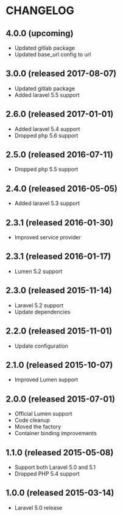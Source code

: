 # CHANGELOG

## 4.0.0 (upcoming)

- Updated gitlab package
- Updated base_url config to url

## 3.0.0 (released 2017-08-07)

- Updated gitlab package
- Added laravel 5.5 support

## 2.6.0 (released 2017-01-01)

- Added laravel 5.4 support
- Dropped php 5.6 support

## 2.5.0 (released 2016-07-11)

- Dropped php 5.5 support

## 2.4.0 (released 2016-05-05)

- Added laravel 5.3 support

## 2.3.1 (released 2016-01-30)

- Improved service provider

## 2.3.1 (released 2016-01-17)

- Lumen 5.2 support

## 2.3.0 (released 2015-11-14)

- Laravel 5.2 support
- Update dependencies

## 2.2.0 (released 2015-11-01)

- Update configuration

## 2.1.0 (released 2015-10-07)

- Improved Lumen support

## 2.0.0 (released 2015-07-01)

- Official Lumen support
- Code cleanup
- Moved the factory
- Container binding improvements

## 1.1.0 (released 2015-05-08)

- Support both Laravel 5.0 and 5.1
- Dropped PHP 5.4 support

## 1.0.0 (released 2015-03-14)

- Laravel 5.0 release
